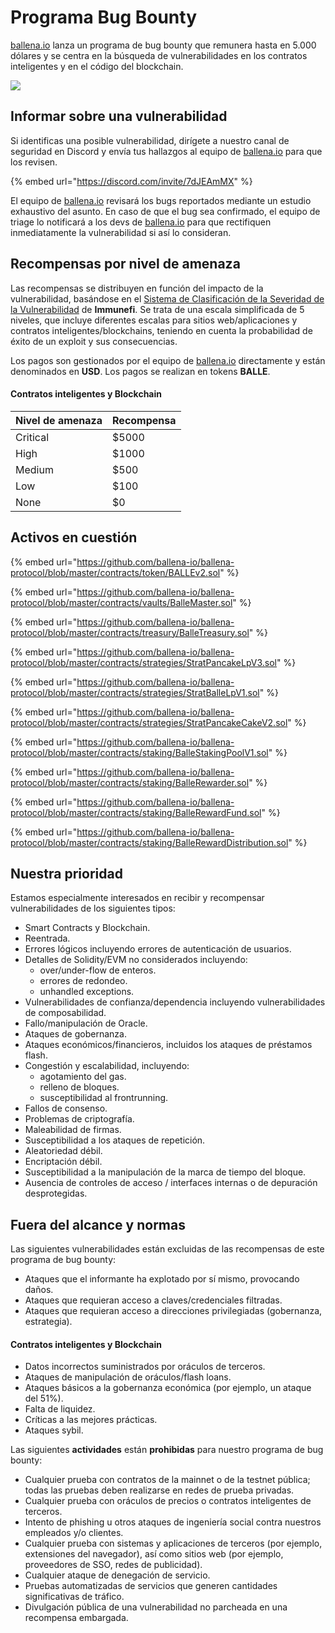 # Programa Bug Bounty

[ballena.io](https://ballena.io/) lanza un programa de bug bounty que remunera hasta en 5.000 dólares y se centra en la búsqueda de vulnerabilidades en los contratos inteligentes y en el código del blockchain.



![](https://cdn-images-1.medium.com/max/800/1*Wb-OXpMQ1E9SbIxANDrFcQ.png)

## **Informar sobre una vulnerabilidad**

Si identificas una posible vulnerabilidad, dirígete a nuestro canal de seguridad en Discord y envía tus hallazgos al equipo de [ballena.io](https://ballena.io/) para que los revisen.

{% embed url="https://discord.com/invite/7dJEAmMX" %}

El equipo de [ballena.io](https://ballena.io/) revisará los bugs reportados mediante un estudio exhaustivo del asunto. En caso de que el bug sea confirmado, el equipo de triage lo notificará a los devs de [ballena.io](https://ballena.io/) para que rectifiquen inmediatamente la vulnerabilidad si así lo consideran.

## **Recompensas por nivel de amenaza**

Las recompensas se distribuyen en función del impacto de la vulnerabilidad, basándose en el [Sistema de Clasificación de la Severidad de la Vulnerabilidad](https://immunefi.com/severity-system/) de **Immunefi**. Se trata de una escala simplificada de 5 niveles, que incluye diferentes escalas para sitios web/aplicaciones y contratos inteligentes/blockchains, teniendo en cuenta la probabilidad de éxito de un exploit y sus consecuencias.

Los pagos son gestionados por el equipo de [ballena.io](https://ballena.io/) directamente y están denominados en **USD**. Los pagos se realizan en tokens **BALLE**.



#### Contratos inteligentes y Blockchain

| Nivel de amenaza | Recompensa |
| :--- | :--- |
| Critical | $5000 |
| High | $1000 |
| Medium | $500 |
| Low | $100 |
| None | $0 |

## Activos en cuestión

{% embed url="https://github.com/ballena-io/ballena-protocol/blob/master/contracts/token/BALLEv2.sol" %}

{% embed url="https://github.com/ballena-io/ballena-protocol/blob/master/contracts/vaults/BalleMaster.sol" %}

{% embed url="https://github.com/ballena-io/ballena-protocol/blob/master/contracts/treasury/BalleTreasury.sol" %}

{% embed url="https://github.com/ballena-io/ballena-protocol/blob/master/contracts/strategies/StratPancakeLpV3.sol" %}

{% embed url="https://github.com/ballena-io/ballena-protocol/blob/master/contracts/strategies/StratBalleLpV1.sol" %}

{% embed url="https://github.com/ballena-io/ballena-protocol/blob/master/contracts/strategies/StratPancakeCakeV2.sol" %}

{% embed url="https://github.com/ballena-io/ballena-protocol/blob/master/contracts/staking/BalleStakingPoolV1.sol" %}

{% embed url="https://github.com/ballena-io/ballena-protocol/blob/master/contracts/staking/BalleRewarder.sol" %}

{% embed url="https://github.com/ballena-io/ballena-protocol/blob/master/contracts/staking/BalleRewardFund.sol" %}

{% embed url="https://github.com/ballena-io/ballena-protocol/blob/master/contracts/staking/BalleRewardDistribution.sol" %}

## Nuestra prioridad

Estamos especialmente interesados en recibir y recompensar vulnerabilidades de los siguientes tipos:

* Smart Contracts y Blockchain.
* Reentrada.
* Errores lógicos incluyendo errores de autenticación de usuarios.
* Detalles de Solidity/EVM no considerados incluyendo:
  * over/under-flow de enteros.
  * errores de redondeo.
  * unhandled exceptions.
* Vulnerabilidades de confianza/dependencia incluyendo vulnerabilidades de composabilidad.
* Fallo/manipulación de Oracle.
* Ataques de gobernanza.
* Ataques económicos/financieros, incluidos los ataques de préstamos flash.
* Congestión y escalabilidad, incluyendo:
  * agotamiento del gas.
  * relleno de bloques.
  * susceptibilidad al frontrunning.
* Fallos de consenso.
* Problemas de criptografía.
* Maleabilidad de firmas.
* Susceptibilidad a los ataques de repetición.
* Aleatoriedad débil.
* Encriptación débil.
* Susceptibilidad a la manipulación de la marca de tiempo del bloque.
* Ausencia de controles de acceso / interfaces internas o de depuración desprotegidas.

## Fuera del alcance y normas

Las siguientes vulnerabilidades están excluidas de las recompensas de este programa de bug bounty:

* Ataques que el informante ha explotado por sí mismo, provocando daños.
* Ataques que requieran acceso a claves/credenciales filtradas.
* Ataques que requieran acceso a direcciones privilegiadas \(gobernanza, estrategia\).

#### **Contratos inteligentes y Blockchain**

* Datos incorrectos suministrados por oráculos de terceros.
* Ataques de manipulación de oráculos/flash loans.
* Ataques básicos a la gobernanza económica \(por ejemplo, un ataque del 51%\).
* Falta de liquidez.
* Críticas a las mejores prácticas.
* Ataques sybil.

Las siguientes **actividades** están **prohibidas** para nuestro programa de bug bounty:

* Cualquier prueba con contratos de la mainnet o de la testnet pública; todas las pruebas deben realizarse en redes de prueba privadas.
* Cualquier prueba con oráculos de precios o contratos inteligentes de terceros.
* Intento de phishing u otros ataques de ingeniería social contra nuestros empleados y/o clientes.
* Cualquier prueba con sistemas y aplicaciones de terceros \(por ejemplo, extensiones del navegador\), así como sitios web \(por ejemplo, proveedores de SSO, redes de publicidad\).
* Cualquier ataque de denegación de servicio.
* Pruebas automatizadas de servicios que generen cantidades significativas de tráfico.
* Divulgación pública de una vulnerabilidad no parcheada en una recompensa embargada.







